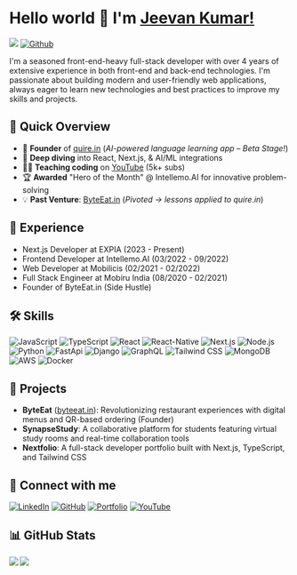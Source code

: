 # Hello world 👋 I'm [Jeevan Kumar!](https://g1mishra.dev)
![](https://visitor-badge.laobi.icu/badge?page_id=g1mishra.g1mishra) [![Github](https://img.shields.io/github/followers/g1mishra?label=Followers&logo=Github)](https://github.com/g1mishra)

I'm a seasoned front-end-heavy full-stack developer with over 4 years of extensive experience in both front-end and back-end technologies. I'm passionate about building modern and user-friendly web applications, always eager to learn new technologies and best practices to improve my skills and projects.

## 🚀 Quick Overview  
- 🚀 **Founder** of [quire.in](https://quire.in) (*AI-powered language learning app – Beta Stage!*)  
- 🌱 **Deep diving** into React, Next.js, & AI/ML integrations  
- 👨🏫 **Teaching coding** on [YouTube](https://youtube.com/@codingwithjeevan) (5k+ subs)  
- 🏆 **Awarded** "Hero of the Month" @ Intellemo.AI for innovative problem-solving  
- 💡 **Past Venture**: [ByteEat.in](https://byteeat.in) (*Pivoted → lessons applied to quire.in*)  

## 💼 Experience
- Next.js Developer at EXPIA (2023 - Present)
- Frontend Developer at Intellemo.AI (03/2022 - 09/2022)
- Web Developer at Mobilicis (02/2021 - 02/2022)
- Full Stack Engineer at Mobiru India (08/2020 - 02/2021)
- Founder of ByteEat.in (Side Hustle)

## 🛠 Skills
![JavaScript](https://img.shields.io/badge/-JavaScript-F7DF1E?style=flat-square&logo=javascript&logoColor=black)
![TypeScript](https://img.shields.io/badge/-TypeScript-3178C6?style=flat-square&logo=typescript&logoColor=white)
![React](https://img.shields.io/badge/-React-61DAFB?style=flat-square&logo=react&logoColor=black)
![React-Native](https://img.shields.io/badge/-React_Native-61DAFB?style=flat-square&logo=react&logoColor=black)
![Next.js](https://img.shields.io/badge/-Next.js-000000?style=flat-square&logo=next.js&logoColor=white)
![Node.js](https://img.shields.io/badge/-Node.js-339933?style=flat-square&logo=node.js&logoColor=white)
![Python](https://img.shields.io/badge/-Python-3776AB?style=flat-square&logo=python&logoColor=white)
![FastApi](https://img.shields.io/badge/-FastApi-009485?style=flat-square&logo=fastapi&logoColor=white)
![Django](https://img.shields.io/badge/-Django-092E20?style=flat-square&logo=django&logoColor=white)
![GraphQL](https://img.shields.io/badge/-GraphQL-E10098?style=flat-square&logo=graphql&logoColor=white)
![Tailwind CSS](https://img.shields.io/badge/-Tailwind%20CSS-38B2AC?style=flat-square&logo=tailwind-css&logoColor=white)
![MongoDB](https://img.shields.io/badge/-MongoDB-47A248?style=flat-square&logo=mongodb&logoColor=white)
![AWS](https://img.shields.io/badge/-AWS-232F3E?style=flat-square&logo=amazon-aws&logoColor=white)
![Docker](https://img.shields.io/badge/-Docker-2496ED?style=flat-square&logo=docker&logoColor=white)

## 🌟 Projects
- **ByteEat** ([byteeat.in](https://byteeat.in)): Revolutionizing restaurant experiences with digital menus and QR-based ordering (Founder)
- **SynapseStudy**: A collaborative platform for students featuring virtual study rooms and real-time collaboration tools
- **Nextfolio**: A full-stack developer portfolio built with Next.js, TypeScript, and Tailwind CSS

## 🤝 Connect with me
[![LinkedIn](https://img.shields.io/badge/LinkedIn-0077B5?style=for-the-badge&logo=linkedin&logoColor=white)](https://linkedin.com/in/g1mishra)
[![GitHub](https://img.shields.io/badge/GitHub-100000?style=for-the-badge&logo=github&logoColor=white)](https://github.com/g1mishra)
[![Portfolio](https://img.shields.io/badge/Portfolio-1DA1F2?style=for-the-badge&logo=googlechrome&logoColor=white)](https://g1mishra.dev)
[![YouTube](https://img.shields.io/badge/YouTube-FF0000?style=for-the-badge&logo=youtube&logoColor=white)](https://youtube.com/@codingwithjeevan)

## 📊 GitHub Stats
<div>
<a href="https://github-readme-stats.vercel.app/api?username=g1mishra&theme=tokyonight">
  <img  align="left" src="https://github-readme-stats.vercel.app/api?username=g1mishra&count_private=true&show_icons=true&theme=tokyonight" />
</a>
<a href="https://github-readme-stats.vercel.app/api/top-langs/?username=g1mishra&theme=tokyonight">
  <img align="left" src="https://github-readme-stats.vercel.app/api/top-langs/?username=g1mishra&theme=tokyonight"/>
</a>
</div>
